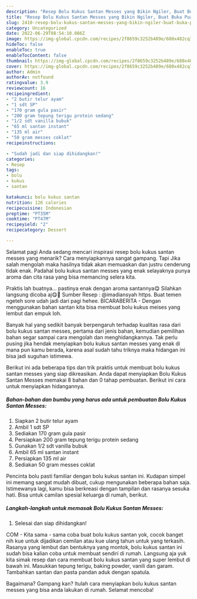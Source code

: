 ```yaml
---
description: "Resep Bolu Kukus Santan Messes yang Bikin Ngiler, Buat Buka Puasa Bikin Ngiler"
title: "Resep Bolu Kukus Santan Messes yang Bikin Ngiler, Buat Buka Puasa Bikin Ngiler"
slug: 2410-resep-bolu-kukus-santan-messes-yang-bikin-ngiler-buat-buka-puasa-bikin-ngiler
category: Uncategorized
date: 2022-06-29T08:54:10.086Z
image: https://img-global.cpcdn.com/recipes/2f8659c3252b489e/680x482cq70/bolu-kukus-santan-messes-foto-resep-utama.jpg
hideToc: false
enableToc: true
enableTocContent: false
thumbnail: https://img-global.cpcdn.com/recipes/2f8659c3252b489e/680x482cq70/bolu-kukus-santan-messes-foto-resep-utama.jpg
cover: https://img-global.cpcdn.com/recipes/2f8659c3252b489e/680x482cq70/bolu-kukus-santan-messes-foto-resep-utama.jpg
author: Admin
authorAv: notfound
ratingvalue: 3.9
reviewcount: 16
recipeingredient:
- "2 butir telur ayam"
- "1 sdt SP"
- "170 gram gula pasir"
- "200 gram tepung terigu protein sedang"
- "1/2 sdt vanilla bubuk"
- "65 ml santan instant"
- "135 ml air"
- "50 gram messes coklat"
recipeinstructions:

- "Sudah jadi dan siap dihidangkan!"
categories:
- Resep
tags:
- bolu
- kukus
- santan

katakunci: bolu kukus santan 
nutrition: 126 calories
recipecuisine: Indonesian
preptime: "PT35M"
cooktime: "PT47M"
recipeyield: "2"
recipecategory: Dessert

---
```



Selamat pagi Anda sedang mencari inspirasi resep bolu kukus santan messes yang menarik? Cara menyiapkannya sangat gampang. Tapi Jika salah mengolah maka hasilnya tidak akan memuaskan dan justru cenderung tidak enak. Padahal bolu kukus santan messes yang enak selayaknya punya aroma dan cita rasa yang bisa memancing selera kita.


Praktis lah buatnya… pastinya enak dengan aroma santannya😋 Silahkan langsung dicoba aj😋🙏 Sumber Resep : @imadiansyah https. Buat temen ngeteh sore udah jadi dari pagi hehee. BICARABERITA - Dengan menggunakan bahan santan kita bisa membuat bolu kukus meises yang lembut dan empuk loh.

Banyak hal yang sedikit banyak berpengaruh terhadap kualitas rasa dari bolu kukus santan messes, pertama dari jenis bahan, kemudian pemilihan bahan segar sampai cara mengolah dan menghidangkannya. Tak perlu pusing jika hendak menyiapkan bolu kukus santan messes yang enak di mana pun kamu berada, karena asal sudah tahu triknya maka hidangan ini bisa jadi suguhan istimewa.


Berikut ini ada beberapa tips dan trik praktis untuk membuat bolu kukus santan messes yang siap dikreasikan. Anda dapat menyiapkan Bolu Kukus Santan Messes memakai 8 bahan dan 0 tahap pembuatan. Berikut ini cara untuk menyiapkan hidangannya.

<!--inarticleads1-->

##### Bahan-bahan dan bumbu yang harus ada untuk pembuatan Bolu Kukus Santan Messes:

1. Siapkan 2 butir telur ayam
1. Ambil 1 sdt SP
1. Sediakan 170 gram gula pasir
1. Persiapkan 200 gram tepung terigu protein sedang
1. Gunakan 1/2 sdt vanilla bubuk
1. Ambil 65 ml santan instant
1. Persiapkan 135 ml air
1. Sediakan 50 gram messes coklat


Pencinta bolu pasti familiar dengan bolu kukus santan ini. Kudapan simpel ini memang sangat mudah dibuat, cukup mengunakan beberapa bahan saja. Istimewanya lagi, kamu bisa berkreasi dengan tampilan dan rasanya sesuka hati. Bisa untuk camilan spesial keluarga di rumah, berikut. 

<!--inarticleads2-->

##### Langkah-langkah untuk memasak Bolu Kukus Santan Messes:


1. Selesai dan siap dihidangkan!

COM - Kita sama - sama coba buat bolu kukus santan yok, cocok banget nih kue untuk dijadikan cemilan atau kue ulang tahun untuk yang terkasih. Rasanya yang lembut dan bentuknya yang montok, bolu kukus santan ini sudah bisa kalian coba untuk membuat sendiri di rumah. Langsung aja yuk kita simak resep dan cara membuat bolu kukus santan yang super lembut di bawah ini. Masukkan tepung terigu, baking powder, vanili dan garam. Tambahkan santan dan pasta pandan aduk dengan spatula. 

Bagaimana? Gampang kan? Itulah cara menyiapkan bolu kukus santan messes yang bisa anda lakukan di rumah. Selamat mencoba!
